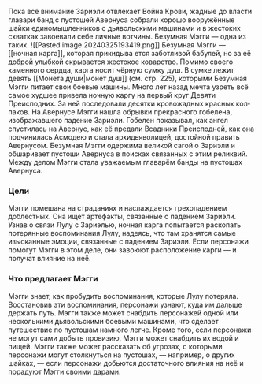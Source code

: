Пока всё внимание Зариэли отвлекает Война Крови, жадные до власти главари банд с пустошей Авернуса собрали хорошо вооружённые шайки единомышленни­ков с дьявольскими машинами и в жестоких схватках завоевали себе личные вотчины.
Безумная Мэгги — одна из таких.
![[Pasted image 20240325193419.png]]
Безумная Мэгги — [[ночная карга]], которая прикидыва­ ется заботливой бабулей, но за её доброй улыбкой скры­вается жестокое коварство. Помимо своего каменного сердца, карга носит чёрную сумку душ. В сумке лежит девять [[Монета души|монет душ]] (см. стр. 225), которыми Безумная
Мэгги питает свои боевые машины.
Много лет назад мечта узреть всё самое худшее при­вела ночную каргу на первый круг Девяти Преисподних.
За ней последовали десятки кровожадных красных кол­паков.
На Авернусе Мэгги нашла обрывки прекрасного гобелена, изображавшего падение Зариэли. 
Гобелен показывал, как ангел спустилась на Авернус, как её пре­дали Всадники Преисподней, как она подчинилась Асмо­дею и стала архидьяволицей, достойной править Авернусом.
Безумная Мэгги одержима великой сагой о Зариэли и обшаривает пустоши Авернуса в поисках связанных с этим реликвий.
Между делом Мэгги стала уважаемым главарём банды на пустошах Авернуса.

### Цели
Мэгги помешана на страданиях и наслаждается грехо­падением доблестных.
Она ищет артефакты, связанные с падением Зариэли. Узнав о связи Лулу с Зариэлью, ноч­ная карга попытается раскопать потерянные воспомина­ния Лулу, надеясь, что там хранятся самые изысканные эмоции, связанные с падением Зариэли.
Если персо­нажи помогут Мэгги в этом деле, они завоюют располо­жение карги — и получат влияние на неё.
### Что предлагает Мэгги
Мэгги знает, как пробудить воспоминания, которые Лулу потеряла. Восстановив эти воспоминания, персо­нажи узнают, куда им дальше держать путь.
Мэгги также может снабдить персонажей одной или несколькими дьявольскими боевыми
машинами, что сделает путешествие по пусто­шам намного легче.
Кроме того, если персонажи не могут сами добыть провизию, Мэгги может снабдить их водой и пищей.
Мэгги также может рассказать об угрозах, с которыми персонажи
могут столкнуться на пустошах, — например, о других шайках, — если персонажи добьются достаточного влияния на неё и порадуют Мэгги своими дарами.